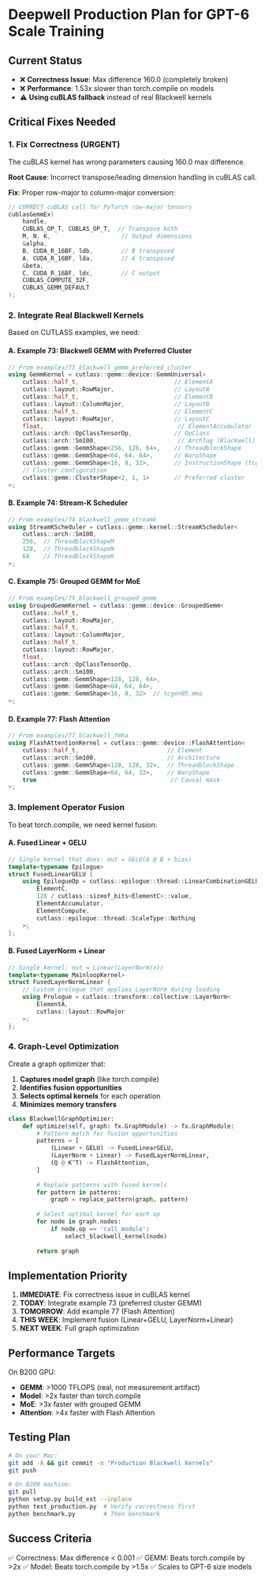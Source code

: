 # Deepwell Production Plan for GPT-6 Scale Training

## Current Status
- ❌ **Correctness Issue**: Max difference 160.0 (completely broken)
- ❌ **Performance**: 1.53x slower than torch.compile on models
- ⚠️ **Using cuBLAS fallback** instead of real Blackwell kernels

## Critical Fixes Needed

### 1. Fix Correctness (URGENT)
The cuBLAS kernel has wrong parameters causing 160.0 max difference.

**Root Cause**: Incorrect transpose/leading dimension handling in cuBLAS call.

**Fix**: Proper row-major to column-major conversion:
```cpp
// CORRECT cuBLAS call for PyTorch row-major tensors
cublasGemmEx(
    handle,
    CUBLAS_OP_T, CUBLAS_OP_T,  // Transpose both
    M, N, K,                    // Output dimensions
    &alpha,
    B, CUDA_R_16BF, ldb,        // B transposed
    A, CUDA_R_16BF, lda,        // A transposed  
    &beta,
    C, CUDA_R_16BF, ldc,        // C output
    CUBLAS_COMPUTE_32F,
    CUBLAS_GEMM_DEFAULT
);
```

### 2. Integrate Real Blackwell Kernels

Based on CUTLASS examples, we need:

#### A. Example 73: Blackwell GEMM with Preferred Cluster
```cpp
// From examples/73_blackwell_gemm_preferred_cluster
using GemmKernel = cutlass::gemm::device::GemmUniversal<
    cutlass::half_t,                           // ElementA
    cutlass::layout::RowMajor,                 // LayoutA
    cutlass::half_t,                           // ElementB
    cutlass::layout::ColumnMajor,              // LayoutB
    cutlass::half_t,                           // ElementC
    cutlass::layout::RowMajor,                 // LayoutC
    float,                                      // ElementAccumulator
    cutlass::arch::OpClassTensorOp,            // OpClass
    cutlass::arch::Sm100,                       // ArchTag (Blackwell)
    cutlass::gemm::GemmShape<256, 128, 64>,    // ThreadblockShape
    cutlass::gemm::GemmShape<64, 64, 64>,      // WarpShape
    cutlass::gemm::GemmShape<16, 8, 32>,       // InstructionShape (tcgen05.mma)
    // Cluster configuration
    cutlass::gemm::ClusterShape<2, 1, 1>       // Preferred cluster
>;
```

#### B. Example 74: Stream-K Scheduler
```cpp
// From examples/74_blackwell_gemm_streamk
using StreamKScheduler = cutlass::gemm::kernel::StreamKScheduler<
    cutlass::arch::Sm100,
    256,  // ThreadblockShapeM
    128,  // ThreadblockShapeN
    64    // ThreadblockShapeK
>;
```

#### C. Example 75: Grouped GEMM for MoE
```cpp
// From examples/75_blackwell_grouped_gemm
using GroupedGemmKernel = cutlass::gemm::device::GroupedGemm<
    cutlass::half_t,
    cutlass::layout::RowMajor,
    cutlass::half_t,
    cutlass::layout::ColumnMajor,
    cutlass::half_t,
    cutlass::layout::RowMajor,
    float,
    cutlass::arch::OpClassTensorOp,
    cutlass::arch::Sm100,
    cutlass::gemm::GemmShape<128, 128, 64>,
    cutlass::gemm::GemmShape<64, 64, 64>,
    cutlass::gemm::GemmShape<16, 8, 32>  // tcgen05.mma
>;
```

#### D. Example 77: Flash Attention
```cpp
// From examples/77_blackwell_fmha
using FlashAttentionKernel = cutlass::gemm::device::FlashAttention<
    cutlass::half_t,                         // Element
    cutlass::arch::Sm100,                    // Architecture
    cutlass::gemm::GemmShape<128, 128, 32>,  // ThreadblockShape
    cutlass::gemm::GemmShape<64, 64, 32>,    // WarpShape
    true                                      // Causal mask
>;
```

### 3. Implement Operator Fusion

To beat torch.compile, we need kernel fusion:

#### A. Fused Linear + GELU
```cpp
// Single kernel that does: out = GELU(A @ B + bias)
template<typename Epilogue>
struct FusedLinearGELU {
    using EpilogueOp = cutlass::epilogue::thread::LinearCombinationGELU<
        ElementC,
        128 / cutlass::sizeof_bits<ElementC>::value,
        ElementAccumulator,
        ElementCompute,
        cutlass::epilogue::thread::ScaleType::Nothing
    >;
};
```

#### B. Fused LayerNorm + Linear
```cpp
// Single kernel: out = Linear(LayerNorm(x))
template<typename MainloopKernel>
struct FusedLayerNormLinear {
    // Custom prologue that applies LayerNorm during loading
    using Prologue = cutlass::transform::collective::LayerNorm<
        ElementA,
        cutlass::layout::RowMajor
    >;
};
```

### 4. Graph-Level Optimization

Create a graph optimizer that:
1. **Captures model graph** (like torch.compile)
2. **Identifies fusion opportunities**
3. **Selects optimal kernels** for each operation
4. **Minimizes memory transfers**

```python
class BlackwellGraphOptimizer:
    def optimize(self, graph: fx.GraphModule) -> fx.GraphModule:
        # Pattern match for fusion opportunities
        patterns = [
            (Linear + GELU) -> FusedLinearGELU,
            (LayerNorm + Linear) -> FusedLayerNormLinear,
            (Q @ K^T) -> FlashAttention,
        ]
        
        # Replace patterns with fused kernels
        for pattern in patterns:
            graph = replace_pattern(graph, pattern)
        
        # Select optimal kernel for each op
        for node in graph.nodes:
            if node.op == 'call_module':
                select_blackwell_kernel(node)
        
        return graph
```

## Implementation Priority

1. **IMMEDIATE**: Fix correctness issue in cuBLAS kernel
2. **TODAY**: Integrate example 73 (preferred cluster GEMM)
3. **TOMORROW**: Add example 77 (Flash Attention)
4. **THIS WEEK**: Implement fusion (Linear+GELU, LayerNorm+Linear)
5. **NEXT WEEK**: Full graph optimization

## Performance Targets

On B200 GPU:
- **GEMM**: >1000 TFLOPS (real, not measurement artifact)
- **Model**: >2x faster than torch.compile
- **MoE**: >3x faster with grouped GEMM
- **Attention**: >4x faster with Flash Attention

## Testing Plan

```bash
# On your Mac:
git add -A && git commit -m "Production Blackwell kernels"
git push

# On B200 machine:
git pull
python setup.py build_ext --inplace
python test_production.py  # Verify correctness first
python benchmark.py        # Then benchmark
```

## Success Criteria

✅ Correctness: Max difference < 0.001
✅ GEMM: Beats torch.compile by >2x
✅ Model: Beats torch.compile by >1.5x
✅ Scales to GPT-6 size models
